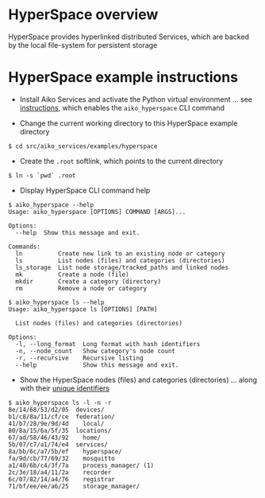 # HyperSpace overview

HyperSpace provides hyperlinked distributed Services,
which are backed by the local file-system for persistent storage

# HyperSpace example instructions

- Install Aiko Services and activate the Python virtual environment ...
  see [instructions](../../../../ReadMe.md), which enables the
   `aiko_hyperspace` CLI command

- Change the current working directory to this HyperSpace example directory

```
$ cd src/aiko_services/examples/hyperspace
```
- Create the `.root` softlink, which points to the current directory

```
$ ln -s `pwd` .root
```
- Display HyperSpace CLI command help

```
$ aiko_hyperspace --help
Usage: aiko_hyperspace [OPTIONS] COMMAND [ARGS]...

Options:
  --help  Show this message and exit.

Commands:
  ln          Create new link to an existing node or category
  ls          List nodes (files) and categories (directories)
  ls_storage  List node storage/tracked_paths and linked nodes
  mk          Create a node (file)
  mkdir       Create a category (directory)
  rm          Remove a node or category

$ aiko_hyperspace ls --help
Usage: aiko_hyperspace ls [OPTIONS] [PATH]

  List nodes (files) and categories (directories)

Options:
  -l, --long_format  Long format with hash identifiers
  -n, --node_count   Show category's node count
  -r, --recursive    Recursive listing
  --help             Show this message and exit.
```
- Show the HyperSpace nodes (files) and categories (directories) ...
  along with their [unique identifiers](https://en.wikipedia.org/wiki/Unique_identifier)

```
$ aiko_hyperspace ls -l -n -r
8e/14/68/53/d2/05  devices/
b1/c8/8a/11/cf/ce  federation/
41/b7/28/9e/9d/4d    local/
80/8a/15/6a/5f/35  locations/
67/ad/58/46/43/92    home/
5b/07/c7/a1/74/e4  services/
8a/bb/6c/a7/5b/ef    hyperspace/
fa/9d/cb/77/69/32    mosquitto
a1/40/6b/c4/3f/7a    process_manager/ (1)
2c/3e/18/a4/11/2a    recorder
6c/07/82/14/a4/76    registrar
71/bf/ee/ee/a6/25    storage_manager/
```

